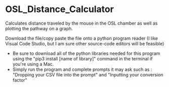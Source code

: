 # OSL_Distance_Calculator
Calculates distance traveled by the mouse in the OSL chamber as well as plotting the pathway on a graph. 

Download the file/copy paste the file onto a python program reader (I like Visual Code Studio, but I am sure other source-code editors will be feasible) 

- Be sure to download all of the python libraries needed for this program using the "pip3 install [name of library]" command in the terminal if you're using a Mac.
- Simply run the program and complete prompts it may ask such as : "Dropping your CSV file into the prompt" and "Inputting your conversion factor" 
